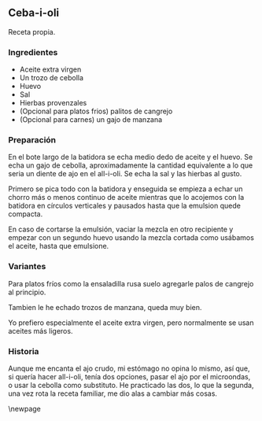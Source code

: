 ## Ceba-i-oli

Receta propia.

### Ingredientes

- Aceite extra virgen
- Un trozo de cebolla
- Huevo
- Sal
- Hierbas provenzales
- (Opcional para platos frios) palitos de cangrejo
- (Opcional para carnes) un gajo de manzana

### Preparación

En el bote largo de la batidora
se echa medio dedo de aceite y el huevo.
Se echa un gajo de cebolla,
aproximadamente la cantidad equivalente a lo que seria un diente de ajo en el all-i-oli.
Se echa la sal y las hierbas al gusto.

Primero se pica todo con la batidora
y enseguida se empieza a echar un chorro
más o menos continuo de aceite mientras
que lo acojemos con la batidora
en círculos verticales y pausados
hasta que la emulsion quede compacta.

En caso de cortarse la emulsión,
vaciar la mezcla en otro recipiente
y empezar con un segundo huevo
usando la mezcla cortada como
usábamos el aceite, hasta que emulsione.

### Variantes

Para platos fríos como la ensaladilla rusa
suelo agregarle palos de cangrejo al principio.

Tambien le he echado trozos de manzana, queda muy bien.

Yo prefiero especialmente el aceite extra virgen,
pero normalmente se usan aceites más ligeros.

### Historia

Aunque me encanta el ajo crudo,
mi estómago no opina lo mismo,
así que, si quería hacer all-i-oli,
tenía dos opciones,
pasar el ajo por el microondas,
o usar la cebolla como substituto.
He practicado las dos,
lo que la segunda, una vez rota
la receta familiar, me dio alas a cambiar más cosas.



\newpage

